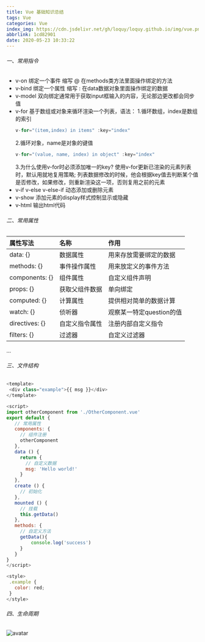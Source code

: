 ```yaml
---
title: Vue 基础知识总结
tags: Vue
categories: Vue
index_img: https://cdn.jsdelivr.net/gh/loquy/loquy.github.io/img/vue.png
abbrlink: 1cd82901
date: 2020-05-23 10:33:22
---
```

###### 一、常用指令

- v-on 绑定一个事件 缩写 @ 在methods类方法里面操作绑定的方法
- v-bind 绑定一个属性 缩写 : 在data数据对象里面操作绑定的数据
- v-model 双向绑定通常用于获取input框输入的内容，无论那边更改都会同步值
- v-for 基于数组或对象来循环渲染一个列表，语法：
 1.循环数组，index是数组的索引
   ```javascript
   v-for="(item,index) in items" :key="index"
   ```
   2.循环对象，name是对象的键值 
   ```javascript
   v-for="(value, name, index) in object" :key="index"
   ```
   3.为什么使用v-for时必须添加唯一的key?
      使用v-for更新已渲染的元素列表时，默认用就地复用策略;
      列表数据修改的时候，他会根据key值去判断某个值是否修改，如果修改，则重新渲染这一项，否则复用之前的元素
- v-if v-else v-else-if 动态添加或删除元素
- v-show 添加元素的display样式控制显示或隐藏
- v-html 输出html代码

###### 二、常用属性

属性写法 | 名称 | 作用
:---|:---|:---
data: {}       |数据属性      |  用来存放需要绑定的数据
methods: {}    |事件操作属性  |  用来放定义的事件方法
components: {} |组件属性      |  自定义组件声明
props: {}      |获取父组件数据 |  单向绑定
computed: {}   |计算属性      |  提供相对简单的数据计算
watch: {}      |侦听器        |  观察某一特定question的值  
directives: {} |自定义指令属性 |  注册内部自定义指令
filters: {}    |过滤器        |  自定义过滤器
...

###### 三、文件结构

 ```javascript
<template>
  <div class="example">{{ msg }}</div>
</template>

<script>
import otherComponent from './OtherComponent.vue'
export default {
    // 常用属性
    components: {
      // 组件注册
      otherComponent
    },
    data () { 
      return {
        // 自定义数据
        msg: 'Hello world!'
      }
    },    
    create () {
      // 初始化
    },
    mounted () {
      // 挂载
      this.getData()
    },
    methods: {
      // 自定义方法
      getData(){
          console.log('success')
      }
    }
}
</script>

<style>
  .example {
    color: red;
  }
</style>

 ```

 ###### 四、生命周期

![avatar](https://cn.vuejs.org/images/lifecycle.png)